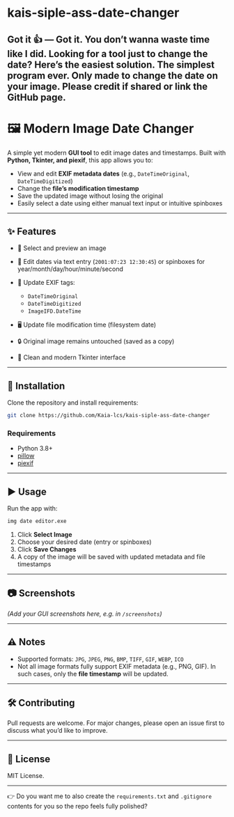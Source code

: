 # kais-siple-ass-date-changer

Got it 👍 — Got it. You don’t wanna waste time like I did.
Looking for a tool just to change the date? Here’s the easiest solution.
The simplest program ever. Only made to change the date on your image.
Please credit if shared or link the GitHub page.
---

# 🖼️ Modern Image Date Changer

A simple yet modern **GUI tool** to edit image dates and timestamps.
Built with **Python, Tkinter, and piexif**, this app allows you to:

* View and edit **EXIF metadata dates** (e.g., `DateTimeOriginal`, `DateTimeDigitized`)
* Change the **file’s modification timestamp**
* Save the updated image without losing the original
* Easily select a date using either manual text input or intuitive spinboxes

---

## ✨ Features

* 📂 Select and preview an image
* 📅 Edit dates via text entry (`2001:07:23 12:30:45`) or spinboxes for year/month/day/hour/minute/second
* 📝 Update EXIF tags:

  * `DateTimeOriginal`
  * `DateTimeDigitized`
  * `ImageIFD.DateTime`
* 🖥️ Update file modification time (filesystem date)
* 🔒 Original image remains untouched (saved as a copy)
* 🎨 Clean and modern Tkinter interface

---

## 🚀 Installation

Clone the repository and install requirements:

```bash
git clone https://github.com/Kaia-lcs/kais-siple-ass-date-changer
```

### Requirements

* Python 3.8+
* [pillow](https://pypi.org/project/pillow/)
* [piexif](https://pypi.org/project/piexif/)

---

## ▶️ Usage

Run the app with:

```bash
img date editor.exe
```

1. Click **Select Image**
2. Choose your desired date (entry or spinboxes)
3. Click **Save Changes**
4. A copy of the image will be saved with updated metadata and file timestamps

---

## 📷 Screenshots

*(Add your GUI screenshots here, e.g. in `/screenshots`)*

---

## ⚠️ Notes

* Supported formats: `JPG`, `JPEG`, `PNG`, `BMP`, `TIFF`, `GIF`, `WEBP`, `ICO`
* Not all image formats fully support EXIF metadata (e.g., PNG, GIF). In such cases, only the **file timestamp** will be updated.

---

## 🛠️ Contributing

Pull requests are welcome. For major changes, please open an issue first to discuss what you’d like to improve.

---

## 📜 License

MIT License.

---

👉 Do you want me to also create the `requirements.txt` and `.gitignore` contents for you so the repo feels fully polished?

